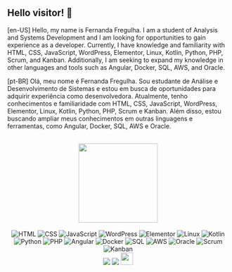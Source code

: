 ## Hello visitor! 👋

[en-US] Hello, my name is Fernanda Fregulha. I am a student of Analysis and Systems Development and I am looking for opportunities to gain experience as a developer. Currently, I have knowledge and familiarity with HTML, CSS, JavaScript, WordPress, Elementor, Linux, Kotlin, Python, PHP, Scrum, and Kanban. Additionally, I am seeking to expand my knowledge in other languages and tools such as Angular, Docker, SQL, AWS, and Oracle.

[pt-BR] Olá, meu nome é Fernanda Fregulha. Sou estudante de Análise e Desenvolvimento de Sistemas e estou em busca de oportunidades para adquirir experiência como desenvolvedora. Atualmente, tenho conhecimentos e familiaridade com HTML, CSS, JavaScript, WordPress, Elementor, Linux, Kotlin, Python, PHP, Scrum e Kanban. Além disso, estou buscando ampliar meus conhecimentos em outras linguagens e ferramentas, como Angular, Docker, SQL, AWS e Oracle. 

<br>

<!-- GITHUB STATUS -->
<div align="center">
  <img height="180em" src="https://github-readme-stats.vercel.app/api?username=FernandaFregulha&show_icons=true&theme=dark&include_all_commits=true&count_private=true"/>
</div>

<br>

<!-- TECHNOLOGIES -->
<div align="center">
  <img alt="HTML" src="https://img.shields.io/badge/-HTML-black?style=flat-square&logo=html5">
  <img alt="CSS" src="https://img.shields.io/badge/-CSS-black?style=flat-square&logo=css3">
  <img alt="JavaScript" src="https://img.shields.io/badge/-JavaScript-black?style=flat-square&logo=javascript">
  <img alt="WordPress" src="https://img.shields.io/badge/-WordPress-black?style=flat-square&logo=wordpress">
  <img alt="Elementor" src="https://img.shields.io/badge/-Elementor-black?style=flat-square&logo=elementor">
  <img alt="Linux" src="https://img.shields.io/badge/-Linux-black?style=flat-square&logo=linux">
  <img alt="Kotlin" src="https://img.shields.io/badge/-Kotlin-black?style=flat-square&logo=kotlin">
  <img alt="Python" src="https://img.shields.io/badge/-Python-black?style=flat-square&logo=python">
  <img alt="PHP" src="https://img.shields.io/badge/-PHP-black?style=flat-square&logo=php">
  <img alt="Angular" src="https://img.shields.io/badge/-Angular-black?style=flat-square&logo=angular">
  <img alt="Docker" src="https://img.shields.io/badge/-Docker-black?style=flat-square&logo=docker">
  <img alt="SQL" src="https://img.shields.io/badge/-SQL-black?style=flat-square&logo=sql">
  <img alt="AWS" src="https://img.shields.io/badge/-AWS-black?style=flat-square&logo=amazon-aws">
  <img alt="Oracle" src="https://img.shields.io/badge/-Oracle-black?style=flat-square&logo=oracle">
  <img alt="Scrum" src="https://img.shields.io/badge/-Scrum-black?style=flat-square&logo=scrum">
  <img alt="Kanban" src="https://img.shields.io/badge/-Kanban-black?style=flat-square&logo=kanban">
</div>


<!-- REDES SOCIAIS -->
<div align="center">
  <a href="https://www.linkedin.com/in/fernandafregulha" target="_blank"><img src="https://img.shields.io/badge/-LinkedIn-%230077B5?style=for-the-badge&logo=linkedin&logoColor=white" target="_blank"></a>  
  <a href="https://web.digitalinnovation.one/users/fernandafregulha?tab=achievements" target="_blank"><img src="https://img.shields.io/badge/-DIO-%231572B6?style=for-the-badge&logo=digitalocean&logoColor=white" target="_blank"></a>
<a href="mailto:fernandafregulha@gmail.com" target="_blank"><img src="https://play-lh.googleusercontent.com/D1Dz2BjPYev_oyksKXsdtAS66a_2Ql-sklpzTnwR9lqnDG_P5lAJEtfR70FudJ0XMA=s48-rw" style="width: 28px" target="_blank"></a>  
</div>
